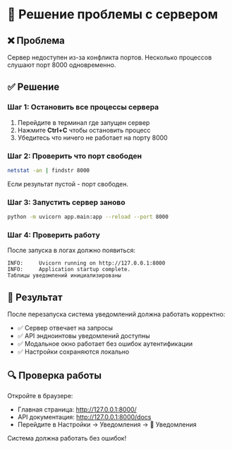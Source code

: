 # 🔧 Решение проблемы с сервером

## ❌ Проблема
Сервер недоступен из-за конфликта портов. Несколько процессов слушают порт 8000 одновременно.

## ✅ Решение

### Шаг 1: Остановить все процессы сервера
1. Перейдите в терминал где запущен сервер
2. Нажмите **Ctrl+C** чтобы остановить процесс
3. Убедитесь что ничего не работает на порту 8000

### Шаг 2: Проверить что порт свободен
```bash
netstat -an | findstr 8000
```
Если результат пустой - порт свободен.

### Шаг 3: Запустить сервер заново
```bash
python -m uvicorn app.main:app --reload --port 8000
```

### Шаг 4: Проверить работу
После запуска в логах должно появиться:
```
INFO:     Uvicorn running on http://127.0.0.1:8000
INFO:     Application startup complete.
Таблицы уведомлений инициализированы
```

## 🎯 Результат

После перезапуска система уведомлений должна работать корректно:
- ✅ Сервер отвечает на запросы
- ✅ API эндноинтовы уведомлений доступны  
- ✅ Модальное окно работает без ошибок аутентификации
- ✅ Настройки сохраняются локально

## 🔍 Проверка работы

Откройте в браузере:
- Главная страница: http://127.0.0.1:8000/
- API документация: http://127.0.0.1:8000/docs
- Перейдите в Настройки → Уведомления → 🔔 Уведомления

Система должна работать без ошибок!



